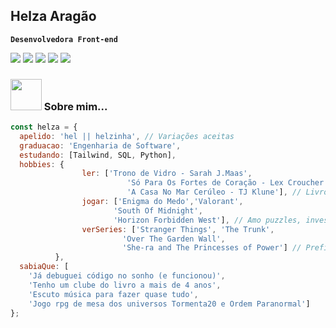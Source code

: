 ## Helza Aragão

**`Desenvolvedora Front-end`**

<div>
  <img src="https://img.shields.io/badge/React-20232A?style=for-the-badge&logo=react&logoColor=61DAFB"/>
  <img src="https://img.shields.io/badge/TypeScript-007ACC?style=for-the-badge&logo=typescript&logoColor=white"/>
  <img src="https://img.shields.io/badge/styled--components-DB7093?style=for-the-badge&logo=styled-components&logoColor=white"/>
  <img src="https://img.shields.io/badge/Tailwind_CSS-38B2AC?style=for-the-badge&logo=tailwind-css&logoColor=white"/>
  <img src="https://img.shields.io/badge/JavaScript-F7DF1E?style=for-the-badge&logo=javascript&logoColor=black"/>
</div>

### <img src="https://media.giphy.com/media/VgCDAzcKvsR6OM0uWg/giphy.gif" width="50"> Sobre mim...

```javascript
const helza = {
  apelido: 'hel || helzinha', // Variações aceitas
  graduacao: 'Engenharia de Software',
  estudando: [Tailwind, SQL, Python],
  hobbies: {
                ler: ['Trono de Vidro - Sarah J.Maas',
                          'Só Para Os Fortes de Coração - Lex Croucher',
                          'A Casa No Mar Cerúleo - TJ Klune'], // Livros de fantasia, romance e suspense são os meus xodós
                jogar: ['Enigma do Medo','Valorant',
                       'South Of Midnight',
                       'Horizon Forbidden West'], // Amo puzzles, investigação, rpgs e joguinhos de tiro com magia
                verSeries: ['Stranger Things', 'The Trunk',
                         'Over The Garden Wall',
                         'She-ra and The Princesses of Power'] // Prefiro assistir séries do que filmes
          },
  sabiaQue: [
    'Já debuguei código no sonho (e funcionou)',
    'Tenho um clube do livro a mais de 4 anos',
    'Escuto música para fazer quase tudo',
    'Jogo rpg de mesa dos universos Tormenta20 e Ordem Paranormal']
};
```      
